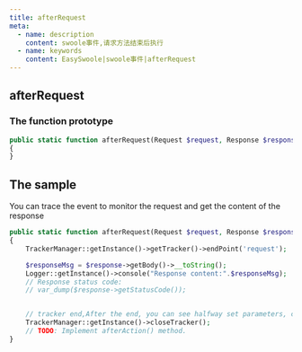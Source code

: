 ```yaml
---
title: afterRequest
meta:
  - name: description
    content: swoole事件,请求方法结束后执行
  - name: keywords
    content: EasySwoole|swoole事件|afterRequest
---
```

## afterRequest

###  The function prototype
```php
public static function afterRequest(Request $request, Response $response): void
{
}
```

## The sample
You can trace the event to monitor the request and get the content of the response
```php
public static function afterRequest(Request $request, Response $response): void
{
    TrackerManager::getInstance()->getTracker()->endPoint('request');

    $responseMsg = $response->getBody()->__toString();
    Logger::getInstance()->console("Response content:".$responseMsg);
    // Response status code:
    // var_dump($response->getStatusCode());


    // tracker end,After the end, you can see halfway set parameters, call stack running
    TrackerManager::getInstance()->closeTracker();
    // TODO: Implement afterAction() method.
}
```


